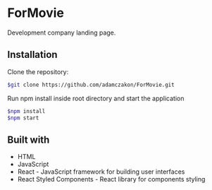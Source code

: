 # ForMovie

Development company landing page.

## Installation

 Clone the repository:

```sh
$git clone https://github.com/adamczakon/ForMovie.git
```
Run npm install inside root directory and start the application

```sh
$npm install
$npm start
```

## Built with

* HTML
* JavaScript
* React - JavaScript framework for building user interfaces
* React Styled Components - React library for components styling

